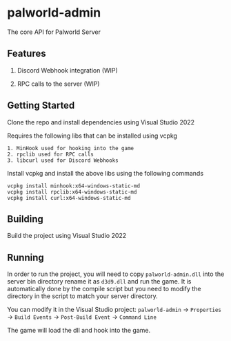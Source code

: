 # palworld-admin
The core API for Palworld Server

## Features
1. Discord Webhook integration (WIP)
[](assets/discord-chat-webhook.png)

2. RPC calls to the server (WIP)

## Getting Started
Clone the repo and install dependencies using Visual Studio 2022

Requires the following libs that can be installed using vcpkg
```
1. MinHook used for hooking into the game
2. rpclib used for RPC calls
3. libcurl used for Discord Webhooks
```

Install vcpkg and install the above libs using the following commands
```
vcpkg install minhook:x64-windows-static-md
vcpkg install rpclib:x64-windows-static-md
vcpkg install curl:x64-windows-static-md
```

## Building
Build the project using Visual Studio 2022

## Running
In order to run the project, you will need to copy `palworld-admin.dll` into the server bin directory rename it as `d3d9.dll` and run the game.
It is automatically done by the compile script but you need to modify the directory in the script to match your server directory.

You can modify it in the Visual Studio project:
`palworld-admin` -> `Properties` -> `Build Events` -> `Post-Build Event` -> `Command Line`

The game will load the dll and hook into the game.
